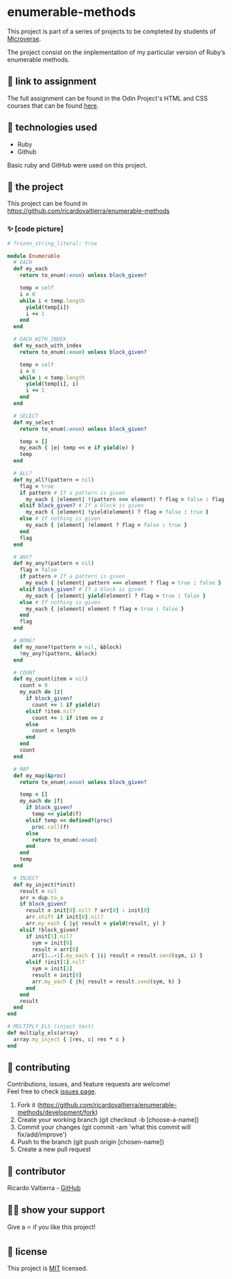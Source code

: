 # enumerable-methods

This project is part of a series of projects to be completed by students of [Microverse](https://www.microverse.org/ 'The Global School for Remote Software Developers!').

The project consist on the implementation of my particular version of Ruby’s enumerable methods.



## 🔗 link to assignment

The full assignment can be found in the Odin Project's HTML and CSS courses that can be found [here](https://www.theodinproject.com/courses/ruby-programming/lessons/advanced-building-blocks).



## 📡 technologies used

- Ruby
- Github

Basic ruby and GitHub were used on this project.

## 🚀 the project

This project can be found in https://github.com/ricardovaltierra/enumerable-methods

### ✨ [code picture]

```ruby
# frozen_string_literal: true

module Enumerable
  # EACH
  def my_each
    return to_enum(:enum) unless block_given?

    temp = self
    i = 0
    while i < temp.length
      yield(temp[i])
      i += 1
    end
  end

  # EACH_WITH_INDEX
  def my_each_with_index
    return to_enum(:enum) unless block_given?

    temp = self
    i = 0
    while i < temp.length
      yield(temp[i], i)
      i += 1
    end
  end

  # SELECT
  def my_select
    return to_enum(:enum) unless block_given?

    temp = []
    my_each { |e| temp << e if yield(e) }
    temp
  end

  # ALL?
  def my_all?(pattern = nil)
    flag = true
    if pattern # If a pattern is given
      my_each { |element| !(pattern === element) ? flag = false : flag = true }
    elsif block_given? # If a block is given
      my_each { |element| !yield(element) ? flag = false : true }
    else # If nothing is given
      my_each { |element| !element ? flag = false : true }
    end
    flag
  end

  # ANY?
  def my_any?(pattern = nil)
    flag = false
    if pattern # If a pattern is given
      my_each { |element| pattern === element ? flag = true : false }
    elsif block_given? # If a block is given
      my_each { |element| yield(element) ? flag = true : false }
    else # If nothing is given
      my_each { |element| element ? flag = true : false }
    end
    flag
  end

  # NONE?
  def my_none?(pattern = nil, &block)
    !my_any?(pattern, &block)
  end

  # COUNT
  def my_count(item = nil)
    count = 0
    my_each do |z|
      if block_given?
        count += 1 if yield(z)
      elsif !item.nil?
        count += 1 if item == z
      else
        count = length
      end
    end
    count
  end

  # MAP
  def my_map(&proc)
    return to_enum(:enum) unless block_given?

    temp = []
    my_each do |f|
      if block_given?
        temp << yield(f)
      elsif temp << defined?(proc)
        proc.call(f)
      else
        return to_enum(:enum)
      end
    end
    temp
  end

  # INJECT
  def my_inject(*init)
    result = nil
    arr = dup.to_a
    if block_given?
      result = init[0].nil? ? arr[0] : init[0]
      arr.shift if init[0].nil?
      arr.my_each { |y| result = yield(result, y) }
    elsif !block_given?
      if init[1].nil?
        sym = init[0]
        result = arr[0]
        arr[1..-1].my_each { |i| result = result.send(sym, i) }
      elsif !init[1].nil?
        sym = init[1]
        result = init[0]
        arr.my_each { |h| result = result.send(sym, h) }
      end
    end
    result
  end
end

# MULTIPLY_ELS (inject test)
def multiply_els(array)
  array.my_inject { |res, c| res * c }
end
```



## 🤝 contributing

Contributions, issues, and feature requests are welcome!<br/>Feel free to check [issues page](https://github.com/ricardovaltierra/enumerable-methods/issues).

1. Fork it (https://github.com/ricardovaltierra/enumerable-methods/development/fork)
2. Create your working branch (git checkout -b [choose-a-name])
3. Commit your changes (git commit -am 'what this commit will fix/add/improve')
4. Push to the branch (git push origin [chosen-name])
5. Create a new pull request



## 🤖 contributor

Ricardo Valtierra - [GitHub](https://github.com/ricardovaltierra)



## 🙋‍♂ show your support

Give a ⭐️ if you like this project!

## 📝 license

This project is [MIT](https://github.com/ricardovaltierra/enumerable-methods/blob/development/LICENSE) licensed.
